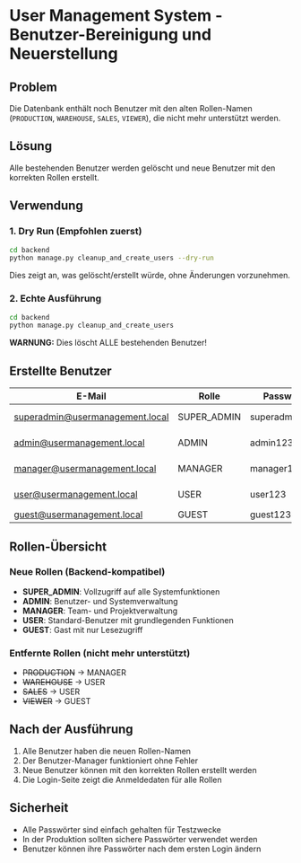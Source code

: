 # User Management System - Benutzer-Bereinigung und Neuerstellung

## Problem
Die Datenbank enthält noch Benutzer mit den alten Rollen-Namen (`PRODUCTION`, `WAREHOUSE`, `SALES`, `VIEWER`), die nicht mehr unterstützt werden.

## Lösung
Alle bestehenden Benutzer werden gelöscht und neue Benutzer mit den korrekten Rollen erstellt.

## Verwendung

### 1. Dry Run (Empfohlen zuerst)
```bash
cd backend
python manage.py cleanup_and_create_users --dry-run
```

Dies zeigt an, was gelöscht/erstellt würde, ohne Änderungen vorzunehmen.

### 2. Echte Ausführung
```bash
cd backend
python manage.py cleanup_and_create_users
```

**WARNUNG:** Dies löscht ALLE bestehenden Benutzer!

## Erstellte Benutzer

| E-Mail | Rolle | Passwort | Beschreibung |
|--------|-------|-----------|--------------|
| superadmin@usermanagement.local | SUPER_ADMIN | superadmin123 | Super-Administrator (höchste Berechtigung) |
| admin@usermanagement.local | ADMIN | admin123 | Administrator (Systemverwaltung) |
| manager@usermanagement.local | MANAGER | manager123 | Manager (Team-/Projektverwaltung) |
| user@usermanagement.local | USER | user123 | Standard-Benutzer (grundlegende Funktionen) |
| guest@usermanagement.local | GUEST | guest123 | Gast (nur Lesezugriff) |

## Rollen-Übersicht

### Neue Rollen (Backend-kompatibel)
- **SUPER_ADMIN**: Vollzugriff auf alle Systemfunktionen
- **ADMIN**: Benutzer- und Systemverwaltung  
- **MANAGER**: Team- und Projektverwaltung
- **USER**: Standard-Benutzer mit grundlegenden Funktionen
- **GUEST**: Gast mit nur Lesezugriff

### Entfernte Rollen (nicht mehr unterstützt)
- ~~PRODUCTION~~ → MANAGER
- ~~WAREHOUSE~~ → USER  
- ~~SALES~~ → USER
- ~~VIEWER~~ → GUEST

## Nach der Ausführung
1. Alle Benutzer haben die neuen Rollen-Namen
2. Der Benutzer-Manager funktioniert ohne Fehler
3. Neue Benutzer können mit den korrekten Rollen erstellt werden
4. Die Login-Seite zeigt die Anmeldedaten für alle Rollen

## Sicherheit
- Alle Passwörter sind einfach gehalten für Testzwecke
- In der Produktion sollten sichere Passwörter verwendet werden
- Benutzer können ihre Passwörter nach dem ersten Login ändern
